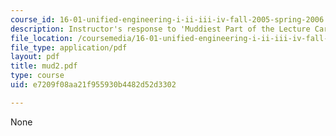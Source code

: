 ```yaml
---
course_id: 16-01-unified-engineering-i-ii-iii-iv-fall-2005-spring-2006
description: Instructor's response to 'Muddiest Part of the Lecture Cards'.
file_location: /coursemedia/16-01-unified-engineering-i-ii-iii-iv-fall-2005-spring-2006/e7209f08aa21f955930b4482d52d3302_mud2.pdf
file_type: application/pdf
layout: pdf
title: mud2.pdf
type: course
uid: e7209f08aa21f955930b4482d52d3302

---
```

None